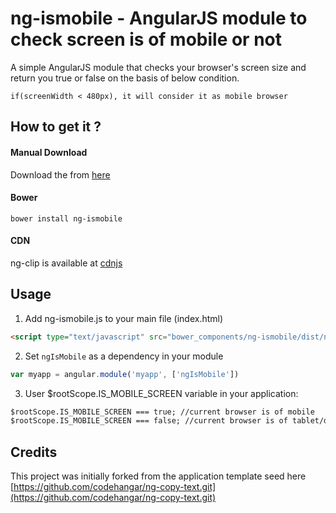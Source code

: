 ng-ismobile - AngularJS module to check screen is of mobile or not
=======


A simple AngularJS module that checks your browser's screen size and return you true or false on the basis of below condition.

```
if(screenWidth < 480px), it will consider it as mobile browser
```

## How to get it ?

#### Manual Download
Download the from [here](https://github.com/rob-in/ng-ismobile/releases)

#### Bower
```
bower install ng-ismobile
```
<!--
#### Npm
```
npm install ng-ismobile
```
-->

#### CDN
ng-clip is available at [cdnjs](http://www.cdnjs.com/libraries/ng-ismobile)


## Usage

1. Add ng-ismobile.js to your main file (index.html)
  ```html
  <script type="text/javascript" src="bower_components/ng-ismobile/dist/ng-ismobile.js"></script>
  ```

2. Set `ngIsMobile` as a dependency in your module
  ```javascript
  var myapp = angular.module('myapp', ['ngIsMobile'])
  ```

3. User $rootScope.IS_MOBILE_SCREEN variable in your application:
  ```html
  $rootScope.IS_MOBILE_SCREEN === true; //current browser is of mobile
  $rootScope.IS_MOBILE_SCREEN === false; //current browser is of tablet/desktop/other
  ```
<!--

## Examples
You can check out this live example here: http://plnkr.co/ -->


## Credits
This project was initially forked from the application template seed here
[https://github.com/codehangar/ng-copy-text.git](https://github.com/codehangar/ng-copy-text.git)
